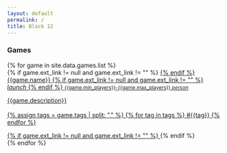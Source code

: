 ```yaml
---
layout: default
permalink: /
title: Block 12
---
```


<div class="row">
    <div class="col s12 bg-dark-gray-upper center-align">
        <h3 class="logo-text">Games</h3>
    </div>
</div>
<div class="container">
    <div class="row" id="page_search_none" hidden>
        <div class="col s12">
            <p class="flow-text center-align">
                We found nothing related to your search.<br>
                Please check the spelling and try again.<br>
            </p>
        </div>
    </div>
    <div class="row">
    {% for game in site.data.games.list %}
        <div class="col s12 m6 l4" id="col-{{forloop.index}}">
            <div class="card-search" hidden>
                <div class="card-id">col-{{forloop.index}}</div>
                <div class="name">{{game.name}}</div>
                <div class="tags">{{game.tags}}</div>
            </div>
            <div class="card">
                {% if game.ext_link != null and game.ext_link != "" %}
                <a href="{{game.ext_link}}">
                {% endif %}
                <div class="card-content">
                    <span class="card-title grey-text text-darken-4">
                        {{game.name}}
                        {% if game.ext_link != null and game.ext_link != "" %}
                        <i class="material-icons tiny valign-top">launch</i>
                        {% endif %}
                        <small>
                            <span class="right">{{game.min_players}}-{{game.max_players}}</span>
                            <i class="material-icons right">person</i>
                        </small>
                    </span>
                </div>
                <div class="card-content no-space-top">
                  <p>
                    {{game.description}}<br><br>
                    {% assign tags = game.tags | split: "," %}
                    {% for tag in tags %}
                    <span class="badge">#{{tag}}</span>
                    {% endfor %}
                    <br>
                  </p>
                </div>
                {% if game.ext_link != null and game.ext_link != "" %}
                </a>
                {% endif %}
            </div>
        </div>
    {% endfor %}
    </div>
    <br><br>
</div>

<script type="text/javascript" src="/assets/js/similarity-search.js"></script>

<script>
    // range
    var array_of_dom_elements = document.querySelectorAll("input[type=range]");
    M.Range.init(array_of_dom_elements);

    // scrollspy
    document.addEventListener('DOMContentLoaded', function() {
    var elems = document.querySelectorAll('.scrollspy');
    var options = {};
    var instances = M.ScrollSpy.init(elems, options);
    });

    var card_ids = $(".card-id").map(function() {return this.innerHTML;}).get();
    var names = $(".name").map(function() {return this.innerHTML;}).get();
    var tags = $(".tags").map(function() {return this.innerHTML;}).get();

    $( "#search_form" ).submit(function( event ) {
        var similarity_threshold = FORGIVING;
        var str = $("#search_event").val()
        event.preventDefault();

        var names_similarity = [];
        var tags_similarity = [];

        if(str.charAt(0) == "#"){
            for ( var i = 0, l = card_ids.length; i < l; i++ ) {
                $("#" + card_ids[i]).hide();

                var tag = tags[i].split(",")
                var tag_similarity = 0

                for ( var j = 0; j < tag.length; j++ ) {
                    var s = similarity(str, tag[j]) + keyword_reward(str, tag[j]);
                    if ( s > tag_similarity ) {
                        tag_similarity = s
                    }
                }

                tags_similarity.push(tag_similarity);
            }
        }
        else if(str != ""){
            for ( var i = 0, l = card_ids.length; i < l; i++ ) {
                $("#" + card_ids[i]).hide();
                var name_similarity = similarity(str, names[i]) + keyword_reward(str, names[i]);

                names_similarity.push(name_similarity);
            }
        }
        else if(str == ""){ // return all cards
            for ( var i = 0, l = card_ids.length; i < l; i++ ) {
                $("#" + card_ids[i]).hide();
                var name_similarity = FORGIVING + 1;

                names_similarity.push(name_similarity);
            }
        }

        var cards_shown = 0;

        for ( var i = 0, l = card_ids.length; i < l; i++) {
            if(parseFloat(similarity_threshold) < parseFloat(names_similarity[i]) || parseFloat(similarity_threshold) < parseFloat(tags_similarity[i]))
            {
                $("#" + card_ids[i]).show();
                cards_shown++;
            }
        }

        if(cards_shown < 1)
        {
            $("#page_search_none").show();
        }
        else
        {
            $("#page_search_none").hide();
        }

        $("#search_event").val('');
        $("#search_event").blur();
    });
</script>
